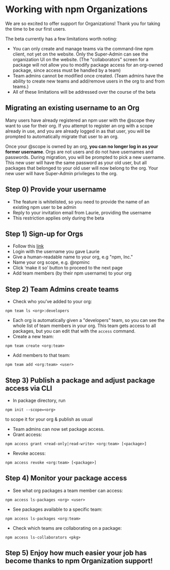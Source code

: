 <!--
title: 14 - Working with Organizations
featured: true
-->

# **Working with npm Organizations**
We are so excited to offer support for Organizations! Thank you for taking the time to be our first users.

The beta currently has a few limitations worth noting:
* You can only create and manage teams via the command-line npm client, not yet on the website. Only the Super-Admin can see the organization UI on the website. (The "collaborators" screen for a package will not allow you to modify package access for an org-owned package, since access must be handled by a team)
* Team admins cannot be modified once created. (Team admins have the ability to create new teams and add/remove users in the org to and from teams.)
* All of these limitations will be addressed over the course of the beta

## Migrating an existing username to an Org
Many users have already registered an npm user with the @scope they want to use for their org. If you attempt to register an org with a scope already in use, and you are already logged in as that user, you will be prompted to automatically migrate that user to an org.

Once your @scope is owned by an org, **you can no longer log in as your former username**. Orgs are not users and do not have usernames and passwords. During migration, you will be prompted to pick a new username. This new user will have the same password as your old user, but all packages that belonged to your old user will now belong to the org. Your new user will have Super-Admin privileges to the org.

## **Step 0)** Provide your username
* The feature is whitelisted, so you need to provide the name of an existing npm user to be admin
* Reply to your invitation email from Laurie, providing the username
* This restriction applies only during the beta

## **Step 1)** Sign-up for Orgs
* Follow this [link](https://www.npmjs.com/org?join-beta)
* Login with the username you gave Laurie
* Give a human-readable name to your org, e.g "npm, Inc."
* Name your org scope, e.g. @npminc
* Click ‘make it so’ button to proceed to the next page
* Add team members (by their npm username) to your org

## **Step 2)**  Team Admins create teams
* Check who you’ve added to your org:
```
npm team ls <org>:developers
```
* Each org is automatically given a "developers" team, so you can see the whole list of team members in your org. This team gets access to all packages, but you can edit that with the `access` command.
* Create a new team:
```
npm team create <org:team>
```
* Add members to that team:
```
npm team add <org:team> <user>
```

## **Step 3)** Publish a package and adjust package access via CLI
* In package directory, run
```
npm init --scope=<org>
```
to scope it for your org & publish as usual
* Team admins can now set package access.
* Grant access:  
```
npm access grant <read-only|read-write> <org:team> [<package>]
```
* Revoke access:
```
npm access revoke <org:team> [<package>]
```

## **Step 4)** Monitor your package access
* See what org packages a team member can access:
```
npm access ls-packages <org> <user>
```
* See packages available to a specific team:
```
npm access ls-packages <org:team>
```
* Check which teams are collaborating on a package:
```
npm access ls-collaborators <pkg>
```
## **Step 5)** Enjoy how much easier your job has become thanks to npm Organization support!
